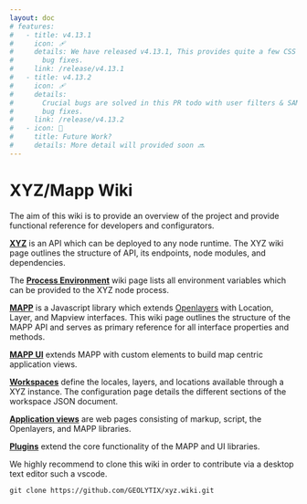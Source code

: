 ```yaml
---
layout: doc
# features:
#   - title: v4.13.1
#     icon: 🩹
#     details: We have released v4.13.1, This provides quite a few CSS tweaks, and
#       bug fixes.
#     link: /release/v4.13.1
#   - title: v4.13.2
#     icon: 🩹
#     details:
#       Crucial bugs are solved in this PR todo with user filters & SAML authentication.
#       bug fixes.
#     link: /release/v4.13.2
#   - icon: 🔮
#     title: Future Work?
#     details: More detail will provided soon 🔜
---
```


# XYZ/Mapp Wiki

The aim of this wiki is to provide an overview of the project and provide functional reference for developers and configurators.

[**XYZ**](https://github.com/GEOLYTIX/xyz/wiki/XYZ) is an API which can be deployed to any node runtime. The XYZ wiki page outlines the structure of API, its endpoints, node modules, and dependencies.

The [**Process Environment**](https://github.com/GEOLYTIX/xyz/wiki/environment) wiki page lists all environment variables which can be provided to the XYZ node process.

[**MAPP**](https://github.com/GEOLYTIX/xyz/wiki/MAPP) is a Javascript library which extends [Openlayers](https://github.com/openlayers/openlayers) with Location, Layer, and Mapview interfaces. This wiki page outlines the structure of the MAPP API and serves as primary reference for all interface properties and methods.

[**MAPP UI**](https://github.com/GEOLYTIX/xyz/wiki/MAPP.UI) extends MAPP with custom elements to build map centric application views.

[**Workspaces**](https://github.com/GEOLYTIX/xyz/wiki/Workspace-Configuration) define the locales, layers, and locations available through a XYZ instance. The configuration page details the different sections of the workspace JSON document.

[**Application views**](https://github.com/GEOLYTIX/xyz/wiki/Application-Views) are web pages consisting of markup, script, the Openlayers, and MAPP libraries.

[**Plugins**](https://github.com/GEOLYTIX/xyz/wiki/Plugins) extend the core functionality of the MAPP and UI libraries.

We highly recommend to clone this wiki in order to contribute via a desktop text editor such a vscode.

```
git clone https://github.com/GEOLYTIX/xyz.wiki.git
```

